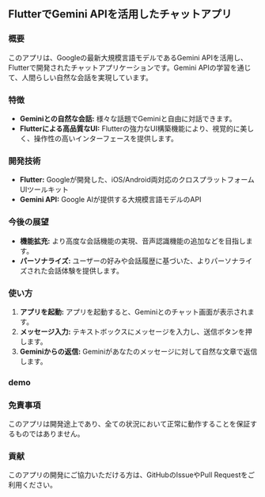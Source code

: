 ## FlutterでGemini APIを活用したチャットアプリ

### 概要
このアプリは、Googleの最新大規模言語モデルであるGemini APIを活用し、Flutterで開発されたチャットアプリケーションです。Gemini APIの学習を通じて、人間らしい自然な会話を実現しています。

### 特徴
* **Geminiとの自然な会話:** 様々な話題でGeminiと自由に対話できます。
* **Flutterによる高品質なUI:** Flutterの強力なUI構築機能により、視覚的に美しく、操作性の高いインターフェースを提供します。

### 開発技術
* **Flutter:** Googleが開発した、iOS/Android両対応のクロスプラットフォームUIツールキット
* **Gemini API:** Google AIが提供する大規模言語モデルのAPI

### 今後の展望
* **機能拡充:** より高度な会話機能の実現、音声認識機能の追加などを目指します。
* **パーソナライズ:** ユーザーの好みや会話履歴に基づいた、よりパーソナライズされた会話体験を提供します。

### 使い方
1. **アプリを起動:** アプリを起動すると、Geminiとのチャット画面が表示されます。
2. **メッセージ入力:** テキストボックスにメッセージを入力し、送信ボタンを押します。
3. **Geminiからの返信:** Geminiがあなたのメッセージに対して自然な文章で返信します。

### demo

### 免責事項
このアプリは開発途上であり、全ての状況において正常に動作することを保証するものではありません。


### 貢献
このアプリの開発にご協力いただける方は、GitHubのIssueやPull Requestをご利用ください。
